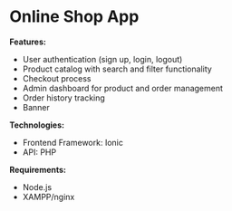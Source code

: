 # Online Shop App
**Features:**
- User authentication (sign up, login, logout)
- Product catalog with search and filter functionality 
- Checkout process
- Admin dashboard for product and order management
- Order history tracking
- Banner

**Technologies:**
- Frontend Framework: Ionic
- API: PHP

**Requirements:**
- Node.js
- XAMPP/nginx
